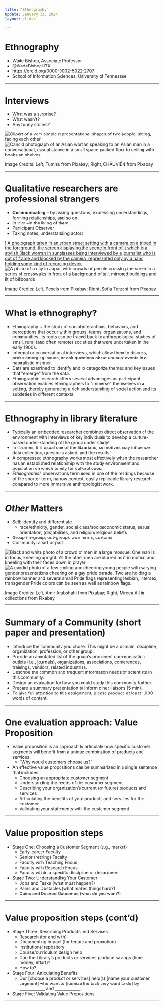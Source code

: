 ```yaml
---
title: “Ethnography”
Update: January 23, 2024
layout: slides

---
```


# Ethnography

- Wade Bishop, Associate Professor
- @WadeBishopUTK
- https://orcid.org/0000-0002-5022-2707
- School of Information Sciences, University of Tennessee

---

# Interviews

- What was a surprise?
- What wasn’t?
- Any funny stories?

![Clipart of a very simple representational shapes of two people, sitting, facing each other](https://github.com/jaxxfox/ScienceLiaisonLibrarianship/blob/main/Slides/Images/interviewclipartImagebyTumisufromPixabay.png?raw=true) ![Candid photograph of an Asian woman speaking to an Asian man in a conversational, casual stance in a small space packed floor to ceiling with books on shelves](https://github.com/jaxxfox/ScienceLiaisonLibrarianship/blob/main/Slides/Images/talkingamongbooksImagebyCH%C3%82UVI%E1%BB%84NfromPixabay.jpg?raw=true) 

Image Credits: Left, Tumisu from Pixabay; Right, CHÂUVIỄN from Pixabay

---

# Qualitative researchers are professional strangers

- **Communicating** – by asking questions, expressing understandings, forming relationships, and so on.
- *in vivo* –in the living of them.
- Participant Observer
- Taking notes, understanding actors

! [A photograph taken in an urban street setting with a camera on a tripod in the foreground, the screen displaying the scene in front of it which is a stylish Black woman in sunglasses being interviewed by a journalist who is out of frame and blocked by the camera, represented only by a hand holding some kind of recording device](https://github.com/jaxxfox/ScienceLiaisonLibrarianship/blob/main/Slides/Images/interviewImagebyPexelsfromPixabay.jpg?raw=true) ![A photo of a city in Japan with crowds of people crossing the street in a series of crosswalks in front of a background of tall, mirrored buildings and lit of billboards](https://github.com/jaxxfox/ScienceLiaisonLibrarianship/blob/main/Slides/Images/crowdImagebySofiaTerzonifromPixabay.jpg?raw=true)

Image Credits: Left, Pexels from Pixabay; Right, Sofia Terzoni from Pixabay

---

# What is ethnography?

- Ethnography is the study of social interactions, behaviors, and perceptions that occur within groups, teams, organizations, and communities. Its roots can be traced back to anthropological studies of small, rural (and often remote) societies that were undertaken in the early 1900s. 
- Informal or conversational interviews, which allow them to discuss, probe emerging issues, or ask questions about unusual events in a naturalistic manner.
- Data are examined to identify and to categorize themes and key issues that "emerge" from the data.
- Ethnographic research offers several advantages as participant observation enables ethnographers to "immerse" themselves in a setting, thereby generating a rich understanding of social action and its subtleties in different contexts.

---

# Ethnography in library literature

- Typically an embedded researcher combines direct observation of the  environment with interviews of key individuals to develop a culture-based under-standing of the group under study!
- In libraries, it is usual one of the librarians, so motives may influence data collection, questions asked, and the results!
- A compressed ethnography works most effectively when the researcher has an established relationship with the study environment and population on which to rely for cultural cues.
- *Ethnographish* observations term used in one of the readings because of the shorter-term, narrow context, easily replicable library research compared to more immersive anthropologist work.

---

# *Other* Matters

- Self: identify and differentiate
  * race/ethnicity, gender, social class/socioeconomic status, sexual orientation, (dis)abilities, and religion/religious beliefs
- Group (in-group; out-group): own terms, customs
- Community: apart or part

![Black and white photo of a crowd of men in a large mosque. One man is in focus, kneeling upright. All the other men are blurred as if in motion and kneeling with their faces down in prayer](https://github.com/jaxxfox/ScienceLiaisonLibrarianship/blob/main/Slides/Images/IndividualincrowdImagebyAmirArabshahifromPixabay.jpg?raw=true) ![A candid photo of a few smiling and cheering young people with varying gender presentations cheering on a gay pride parade. Two are holding a rainbow banner and several small Pride flags representing lesbian, intersex, transgender Pride colors can be seen as well as rainbow flags.](https://github.com/jaxxfox/ScienceLiaisonLibrarianship/blob/main/Slides/Images/prideImagebyMirceaAllincollectionsfromPixabay.jpg?raw=true)

Image Credits: Left, Amir Arabshahi from Pixabay; Right, Mircea All in collections from Pixabay

---

# Summary of a Community (short paper and presentation)

- Introduce the community you chose. This might be a domain, discipline, organization, profession, or other group.
- Provide an annotated list of the group’s prominent communication outlets (i.e., journals), organizations, associations, conferences, trainings, vendors, related industries.
- Describe the common and frequent information needs of scientists in this community.
- Design an evaluation for how you could study this community further.
- Prepare a summary presentation to inform other liaisons (5 min).
- To give full attention to this assignment, please produce at least 1,000 words of content.

---

# One evaluation approach: Value Proposition

- Value proposition is an approach to articulate how specific customer segments will benefit from a unique combination of products and services. 
  * “Why would customers choose us?”
- An effective value propositions can be summarized in a single sentence that includes. 
  * Choosing an appropriate customer segment
  * Understanding the needs of the customer segment
  * Describing your organization’s current (or future) products and services
  * Articulating the benefits of your products and services for the customer
  * Validating your statements with the customer segment

---

# Value proposition steps

- Stage One: Choosing a Customer Segment (e.g., market)
  * Early-career Faculty 
  * Senior (retiring) Faculty 
  * Faculty with Teaching Focus 
  * Faculty with Research Focus 
  * Faculty within a specific discipline or department
- Stage Two: Understanding Your Customer
  * Jobs and Tasks (what must happen?)
  * Pains and Obstacles (what makes things hard?)
  * Gains and Desired Outcomes (what do you want?)

---

# Value proposition steps (cont’d)

- Stage Three: Describing Products and Services
  * Research (for and with) 
  * Documenting impact (for tenure and promotion) 
  * Institutional repository 
  * Course/curriculum design help
  * Can the Library’s products or services produce savings (time, money, effort)? 
  * How to?
- Stage Four: Articulating Benefits
  * Our [choose a product or services] help(s) [name your customer segment] who want to [itemize the task they want to do] by _____________ and _____________.
- Stage Five: Validating Value Propositions

---

